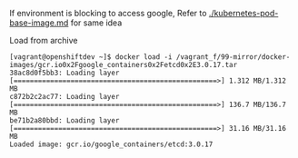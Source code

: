 If environment is blocking to access google, Refer to [./kubernetes-pod-base-image.md](./kubernetes-pod-base-image.md) for same idea

Load from archive
```
[vagrant@openshiftdev ~]$ docker load -i /vagrant_f/99-mirror/docker-images/gcr.io0x2Fgoogle_containers0x2Fetcd0x2E3.0.17.tar 
38ac8d0f5bb3: Loading layer [==================================================>] 1.312 MB/1.312 MB
c872b2c2ac77: Loading layer [==================================================>] 136.7 MB/136.7 MB
be71b2a80bbd: Loading layer [==================================================>] 31.16 MB/31.16 MB
Loaded image: gcr.io/google_containers/etcd:3.0.17
```